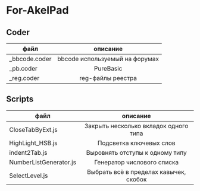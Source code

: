 # For-AkelPad

## Coder
| файл       | описание |
| ------------- |:------------------:|
| _bbcode.coder | bbcode используемый на форумах |
| _pb.coder | PureBasic |
| _reg.coder | reg-файлы реестра |

## Scripts
| файл       | описание |
| ------------- |:------------------:|
| CloseTabByExt.js | Закрыть несколько вкладок одного типа |
| HighLight_HSB.js | Подсветка ключевых слов |
| indent2Tab.js | Выровнять отступы к одному типу |
| NumberListGenerator.js | Генератор числового списка |
| SelectLevel.js | Выбрать всё в пределах кавычек, скобок |
